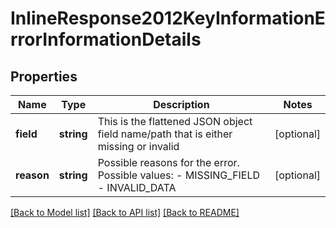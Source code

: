 # InlineResponse2012KeyInformationErrorInformationDetails

## Properties
Name | Type | Description | Notes
------------ | ------------- | ------------- | -------------
**field** | **string** | This is the flattened JSON object field name/path that is either missing or invalid | [optional] 
**reason** | **string** | Possible reasons for the error. Possible values:  - MISSING_FIELD  - INVALID_DATA | [optional] 

[[Back to Model list]](../README.md#documentation-for-models) [[Back to API list]](../README.md#documentation-for-api-endpoints) [[Back to README]](../README.md)


